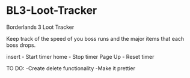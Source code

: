 # BL3-Loot-Tracker
Borderlands 3 Loot Tracker

Keep track of the speed of you boss runs and the major items that each boss drops.

insert - Start timer
home - Stop timer
Page Up - Reset timer

TO DO:
-Create delete functionality
-Make it prettier
